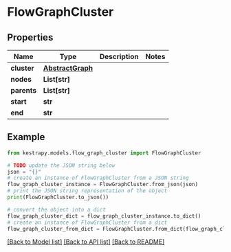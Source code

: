 # FlowGraphCluster


## Properties

Name | Type | Description | Notes
------------ | ------------- | ------------- | -------------
**cluster** | [**AbstractGraph**](AbstractGraph.md) |  | 
**nodes** | **List[str]** |  | 
**parents** | **List[str]** |  | 
**start** | **str** |  | 
**end** | **str** |  | 

## Example

```python
from kestrapy.models.flow_graph_cluster import FlowGraphCluster

# TODO update the JSON string below
json = "{}"
# create an instance of FlowGraphCluster from a JSON string
flow_graph_cluster_instance = FlowGraphCluster.from_json(json)
# print the JSON string representation of the object
print(FlowGraphCluster.to_json())

# convert the object into a dict
flow_graph_cluster_dict = flow_graph_cluster_instance.to_dict()
# create an instance of FlowGraphCluster from a dict
flow_graph_cluster_from_dict = FlowGraphCluster.from_dict(flow_graph_cluster_dict)
```
[[Back to Model list]](../README.md#documentation-for-models) [[Back to API list]](../README.md#documentation-for-api-endpoints) [[Back to README]](../README.md)


